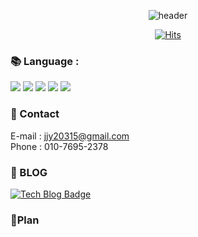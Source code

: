 <div align=center>
 
![header](https://capsule-render.vercel.app/api?type=wave&color=7cc0ff&height=300&section=header&text=Welcome!%20My%20Github&fontSize=90)
 
[![Hits](https://hits.seeyoufarm.com/api/count/incr/badge.svg?url=https%3A%2F%2Fgithub.com%2FJeong-IK&count_bg=%236CC3D7&title_bg=%23B4AFAF&icon=&icon_color=%23E7E7E7&title=views&edge_flat=false)](https://hits.seeyoufarm.com)
 
</div>

### 📚 Language :
 <img src="https://img.shields.io/badge/javascript-F7DF1E?style=for-the-badge&logo=javascript&logoColor=black">&nbsp;<img src="https://img.shields.io/badge/typescript-3178C6?style=for-the-badge&logo=typescript&logoColor=black">&nbsp;<img src="https://img.shields.io/badge/react-61DAFB?style=for-the-badge&logo=react&logoColor=black">&nbsp;<img src="https://img.shields.io/badge/github-181717?style=for-the-badge&logo=github&logoColor=white">&nbsp;<img src="https://img.shields.io/badge/html-E34F26?style=for-the-badge&logo=html5&logoColor=black">

### 📱 Contact
E-mail : jjy20315@gmail.com<br>
Phone : 010-7695-2378

### 📝 BLOG
[![Tech Blog Badge](http://img.shields.io/badge/-velog-green?style=flat-square&logo=velog&link=https://velog.io/@han1368)](https://velog.io/@han1368)

### 🥽Plan
